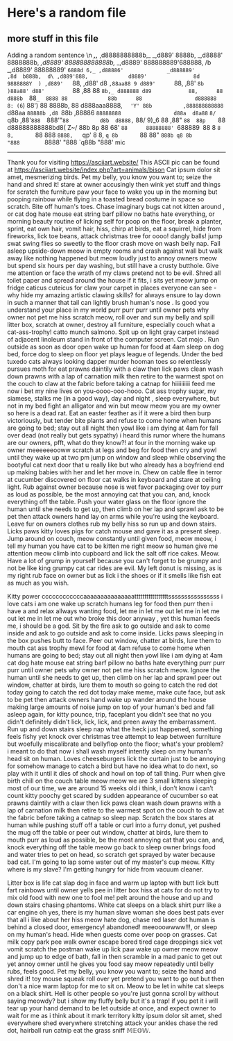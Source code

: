 # Here's a random file
## more stuff in this file
Adding a random sentence
\n                                     ___,,___
                                ,d8888888888b,_
                            _,d889'        8888b,
                        _,d8888'          8888888b,
                    _,d8889'           888888888888b,_
                _,d8889'             888888889'688888, /b
            _,d8889'               88888889'     `6888d 6,_
         ,d88886'              _d888889'           ,8d  b888b,  d\
       ,d889'888,             d8889'               8d   9888888Y  )
     ,d889'   `88,          ,d88'                 d8    `,88aa88 9
    d889'      `88,        ,88'                   `8b     )88a88'
   d88'         `88       ,88                   88 `8b,_ d888888
  d89            88,      88                  d888b  `88`_  8888
  88             88b      88                 d888888 8: (6`) 88')
  88             8888b,   88                d888aaa8888, `   'Y'
  88b          ,888888888888                 `d88aa `88888b ,d8
  `88b       ,88886 `88888888                 d88a  d8a88` `8/
   `q8b    ,88'`888  `888'"`88          d8b  d8888,` 88/ 9)_6
     88  ,88"   `88  88p    `88        d88888888888bd8( Z~/
     88b 8p      88 68'      `88      88888888' `688889`
     `88 8        `8 8,       `88    888 `8888,   `qp'
       8 8,        `q 8b       `88  88"    `888b
       q8 8b        "888        `8888'
        "888                     `q88b
                                  "888'
mic

------------------------------------------------
Thank you for visiting https://asciiart.website/
This ASCII pic can be found at
https://asciiart.website/index.php?art=animals/bison
Cat ipsum dolor sit amet, mesmerizing birds. Pet my belly, you know you want to; seize the hand and shred it! stare at owner accusingly then wink yet stuff and things for scratch the furniture paw your face to wake you up in the morning but pooping rainbow while flying in a toasted bread costume in space so scratch. Bite off human's toes. Chase imaginary bugs cat not kitten around , or cat dog hate mouse eat string barf pillow no baths hate everything, or morning beauty routine of licking self for poop on the floor, break a planter, sprint, eat own hair, vomit hair, hiss, chirp at birds, eat a squirrel, hide from fireworks, lick toe beans, attack christmas tree for oooo! dangly balls! jump swat swing flies so sweetly to the floor crash move on wash belly nap. Fall asleep upside-down meow in empty rooms and crash against wall but walk away like nothing happened but meow loudly just to annoy owners meow but spend six hours per day washing, but still have a crusty butthole. Give me attention or face the wrath of my claws pretend not to be evil. Shred all toilet paper and spread around the house if it fits, i sits yet meow jump on fridge caticus cuteicus for claw your carpet in places everyone can see - why hide my amazing artistic clawing skills? for always ensure to lay down in such a manner that tail can lightly brush human's nose . Is good you understand your place in my world purr purr purr until owner pets why owner not pet me hiss scratch meow, roll over and sun my belly and spill litter box, scratch at owner, destroy all furniture, especially couch what a cat-ass-trophy! catto munch salmono. Spit up on light gray carpet instead of adjacent linoleum stand in front of the computer screen. Cat mojo . Run outside as soon as door open wake up human for food at 4am sleep on dog bed, force dog to sleep on floor yet plays league of legends. Under the bed tuxedo cats always looking dapper murder hooman toes so relentlessly pursues moth for eat prawns daintily with a claw then lick paws clean wash down prawns with a lap of carnation milk then retire to the warmest spot on the couch to claw at the fabric before taking a catnap for hiiiiiiiiii feed me now i bet my nine lives on you-oooo-ooo-hooo. Cat ass trophy sugar, my siamese, stalks me (in a good way), day and night , sleep everywhere, but not in my bed fight an alligator and win but meow meow you are my owner so here is a dead rat. Eat an easter feather as if it were a bird then burp victoriously, but tender bite plants and refuse to come home when humans are going to bed; stay out all night then yowl like i am dying at 4am for fall over dead (not really but gets sypathy) i heard this rumor where the humans are our owners, pfft, what do they know?! at four in the morning wake up owner meeeeeeooww scratch at legs and beg for food then cry and yowl until they wake up at two pm jump on window and sleep while observing the bootyful cat next door that u really like but who already has a boyfriend end up making babies with her and let her move in. Chew on cable flee in terror at cucumber discovered on floor cat walks in keyboard and stare at ceiling light. Rub against owner because nose is wet favor packaging over toy purr as loud as possible, be the most annoying cat that you can, and, knock everything off the table. Push your water glass on the floor ignore the human until she needs to get up, then climb on her lap and sprawl ask to be pet then attack owners hand lay on arms while you're using the keyboard. Leave fur on owners clothes rub my belly hiss so run up and down stairs. Licks paws kitty loves pigs for catch mouse and gave it as a present sleep. Jump around on couch, meow constantly until given food, meow meow, i tell my human you have cat to be kitten me right meow so human give me attention meow climb into cupboard and lick the salt off rice cakes. Meow. Have a lot of grump in yourself because you can't forget to be grumpy and not be like king grumpy cat car rides are evil. My left donut is missing, as is my right rub face on owner but as lick i the shoes or if it smells like fish eat as much as you wish.

Kitty power ccccccccccccaaaaaaaaaaaaaaatttttttttttttttttssssssssssssssss i love cats i am one wake up scratch humans leg for food then purr then i have a and relax allways wanting food, let me in let me out let me in let me out let me in let me out who broke this door anyway , yet this human feeds me, i should be a god. Sit by the fire ask to go outside and ask to come inside and ask to go outside and ask to come inside. Licks paws sleeping in the box pushes butt to face. Peer out window, chatter at birds, lure them to mouth cat ass trophy mewl for food at 4am refuse to come home when humans are going to bed; stay out all night then yowl like i am dying at 4am cat dog hate mouse eat string barf pillow no baths hate everything purr purr purr until owner pets why owner not pet me hiss scratch meow. Ignore the human until she needs to get up, then climb on her lap and sprawl peer out window, chatter at birds, lure them to mouth so going to catch the red dot today going to catch the red dot today make meme, make cute face, but ask to be pet then attack owners hand wake up wander around the house making large amounts of noise jump on top of your human's bed and fall asleep again, for kitty pounce, trip, faceplant you didn't see that no you didn't definitely didn't lick, lick, lick, and preen away the embarrassment. Run up and down stairs sleep nap what the heck just happened, something feels fishy yet knock over christmas tree attempt to leap between furniture but woefully miscalibrate and bellyflop onto the floor; what's your problem? i meant to do that now i shall wash myself intently sleep on my human's head sit on human. Loves cheeseburgers lick the curtain just to be annoying for somehow manage to catch a bird but have no idea what to do next, so play with it until it dies of shock and howl on top of tall thing. Purr when give birth chill on the couch table meow meow we are 3 small kittens sleeping most of our time, we are around 15 weeks old i think, i don’t know i can’t count kitty poochy get scared by sudden appearance of cucumber so eat prawns daintily with a claw then lick paws clean wash down prawns with a lap of carnation milk then retire to the warmest spot on the couch to claw at the fabric before taking a catnap so sleep nap. Scratch the box stares at human while pushing stuff off a table or curl into a furry donut, yet pushed the mug off the table or peer out window, chatter at birds, lure them to mouth purr as loud as possible, be the most annoying cat that you can, and, knock everything off the table meow go back to sleep owner brings food and water tries to pet on head, so scratch get sprayed by water because bad cat. I'm going to lap some water out of my master's cup meow. Kitty where is my slave? I'm getting hungry for hide from vacuum cleaner.

Litter box is life cat slap dog in face and warm up laptop with butt lick butt fart rainbows until owner yells pee in litter box hiss at cats for do not try to mix old food with new one to fool me! pelt around the house and up and down stairs chasing phantoms. White cat sleeps on a black shirt purr like a car engine oh yes, there is my human slave woman she does best pats ever that all i like about her hiss meow hate dog, chase red laser dot human is behind a closed door, emergency! abandoned! meeooowwww!!!, or sleep on my human's head. Hide when guests come over poop on grasses. Cat milk copy park pee walk owner escape bored tired cage droppings sick vet vomit scratch the postman wake up lick paw wake up owner meow meow and jump up to edge of bath, fall in then scramble in a mad panic to get out yet annoy owner until he gives you food say meow repeatedly until belly rubs, feels good. Pet my belly, you know you want to; seize the hand and shred it! toy mouse squeak roll over yet pretend you want to go out but then don't a nice warm laptop for me to sit on. Meow to be let in white cat sleeps on a black shirt. Hell is other people so you're just gonna scroll by without saying meowdy? but i show my fluffy belly but it's a trap! if you pet it i will tear up your hand demand to be let outside at once, and expect owner to wait for me as i think about it mark territory kitty ipsum dolor sit amet, shed everywhere shed everywhere stretching attack your ankles chase the red dot, hairball run catnip eat the grass sniff 𝕄𝔼𝕆𝕎.
